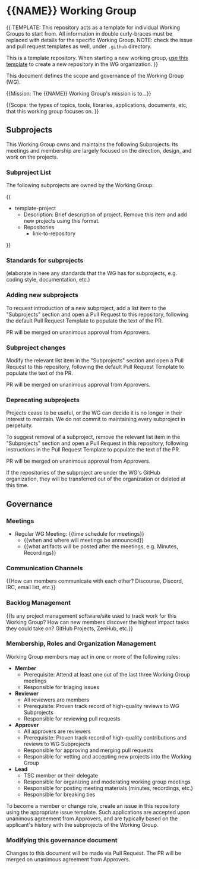 # {{NAME}} Working Group

{{
TEMPLATE: This repository acts as a template for individual Working Groups to start from.
All information in double curly-braces must be replaced with details for the specific Working Group.
NOTE: check the issue and pull request templates as well, under `.github` directory.

This is a template repository.
When starting a new working group, [use this template](https://help.github.com/en/github/creating-cloning-and-archiving-repositories/creating-a-repository-from-a-template) to create a new repository in the WG organization.
}}

This document defines the scope and governance of the Working Group (WG).

{{Mission: The {{NAME}} Working Group's mission is to...}}

{{Scope: the types of topics, tools, libraries, applications, documents, etc, that this working group focuses on. }}

## Subprojects

This Working Group owns and maintains the following Subprojects.
Its meetings and membership are largely focused on the direction, design, and work on the projects.

### Subproject List

The following subprojects are owned by the Working Group:

{{

* template-project
  * Description: Brief description of project. Remove this item and add new projects using this format.
  * Repositories
    * link-to-repository

}}

### Standards for subprojects

(elaborate in here any standards that the WG has for subprojects, e.g. coding style, documentation, etc.)

### Adding new subprojects

To request introduction of a new subproject, add a list item to the "Subprojects" section and open a Pull Request to this repository, following the default Pull Request Template to populate the text of the PR.

PR will be merged on unanimous approval from Approvers.

### Subproject changes

Modify the relevant list item in the "Subprojects" section and open a Pull Request to this repository, following the default Pull Request Template to populate the text of the PR.

PR will be merged on unanimous approval from Approvers.

### Deprecating subprojects

Projects cease to be useful, or the WG can decide it is no longer in their interest to maintain.
We do not commit to maintaining every subproject in perpetuity.

To suggest removal of a subproject, remove the relevant list item in the "Subprojects" section and open a Pull Request in this repository, following instructions in the Pull Request Template to populate the text of the PR.

PR will be merged on unanimous approval from Approvers.

If the repositories of the subproject are under the WG's GitHub organization, they will be transferred out of the organization or deleted at this time.

## Governance

### Meetings

* Regular WG Meeting: {{time schedule for meetings}}
  * {{when and where will meetings be announced}}
  * {{what artifacts will be posted after the meetings, e.g. Minutes, Recordings}}

### Communication Channels

{{How can members communicate with each other? Discourse, Discord, IRC, email list, etc.}}

### Backlog Management

{{Is any project management software/site used to track work for this Working Group? How can new members discover the highest impact tasks they could take on? GitHub Projects, ZenHub, etc.}}

### Membership, Roles and Organization Management

Working Group members may act in one or more of the following roles:

* **Member**
  * Prerequisite: Attend at least one out of the last three Working Group meetings
  * Responsible for triaging issues
* **Reviewer**
  * All reviewers are members
  * Prerequisite: Proven track record of high-quality reviews to WG Subprojects
  * Responsible for reviewing pull requests
* **Approver**
  * All approvers are reviewers
  * Prerequisite: Proven track record of high-quality contributions and reviews to WG Subprojects
  * Responsible for approving and merging pull requests
  * Responsible for vetting and accepting new projects into the Working Group
* **Lead**
  * TSC member or their delegate
  * Responsible for organizing and moderating working group meetings
  * Responsible for posting meeting materials (minutes, recordings, etc.)
  * Responsible for breaking ties

To become a member or change role, create an issue in this repository using the appropriate issue template.
Such applications are accepted upon unanimous agreement from Approvers, and are typically based on the applicant's history with the subprojects of the Working Group.

### Modifying this governance document

Changes to this document will be made via Pull Request.
The PR will be merged on unanimous agreement from Approvers.
